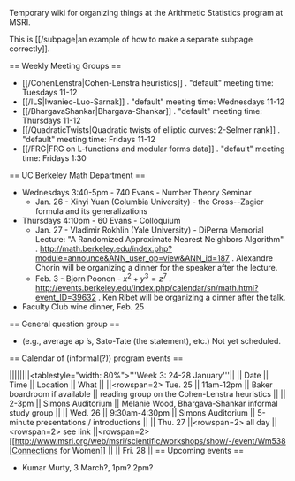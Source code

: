 Temporary wiki for organizing things at the Arithmetic Statistics program at MSRI.

This is [[/subpage|an example of how to make a separate subpage correctly]].

== Weekly Meeting Groups ==

 * [[/CohenLenstra|Cohen-Lenstra heuristics]]
 . "default" meeting time: Tuesdays 11-12
 * [[/ILS|Iwaniec-Luo-Sarnak]]
 . "default" meeting time: Wednesdays 11-12
 * [[/BhargavaShankar|Bhargava-Shankar]]
 . "default" meeting time: Thursdays 11-12
 * [[/QuadraticTwists|Quadratic twists of elliptic curves: 2-Selmer rank]]
 . "default" meeting time: Fridays 11-12
 * [[/FRG|FRG on L-functions and modular forms data]]
 . "default" meeting time: Fridays 1:30

== UC Berkeley Math Department ==

 * Wednesdays 3:40-5pm - 740 Evans - Number Theory Seminar
   * Jan. 26 - Xinyi Yuan (Columbia University) - the Gross--Zagier formula and its generalizations
 * Thursdays 4:10pm - 60 Evans - Colloquium
   * Jan. 27 - Vladimir Rokhlin (Yale University) - DiPerna Memorial Lecture: "A Randomized Approximate Nearest Neighbors Algorithm"
   . http://math.berkeley.edu/index.php?module=announce&ANN_user_op=view&ANN_id=187
   . Alexandre Chorin will be organizing a dinner for the speaker after the lecture.
   * Feb. 3 - Bjorn Poonen - $x^2 + y^3 = z^7$
   . http://events.berkeley.edu/index.php/calendar/sn/math.html?event_ID=39632
   . Ken Ribet will be organizing a dinner after the talk.
 * Faculty Club wine dinner, Feb. 25

== General question group ==

 * (e.g., average ap ’s, Sato-Tate (the statement), etc.) Not yet scheduled.

== Calendar of (informal(?)) program events ==

 ||||||||<tablestyle="width: 80%">'''Week 3: 24-28 January'''||
 || Date         || Time  || Location          || What                                                ||
 ||<rowspan=2> Tue. 25 || 11am-12pm || Baker boardroom if available || reading group on the Cohen-Lenstra heuristics ||
 || 2-3pm || Simons Auditorium || Melanie Wood, Bhargava-Shankar informal study group ||
 || Wed. 26 || 9:30am-4:30pm || Simons Auditorium || 5-minute presentations / introductions      ||
 || Thu. 27 ||<rowspan=2> all day       ||<rowspan=2> see link ||<rowspan=2> [[http://www.msri.org/web/msri/scientific/workshops/show/-/event/Wm538|Connections for Women]] ||
 || Fri. 28 ||
== Upcoming events ==

 * Kumar Murty, 3 March?, 1pm? 2pm?
